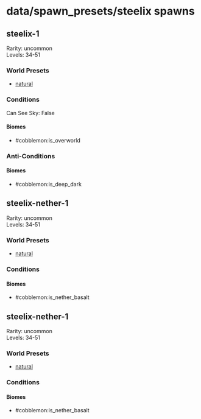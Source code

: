 # data/spawn_presets/steelix spawns  
  
## steelix-1  
Rarity: uncommon  
Levels: 34-51  
  
### World Presets  
* [natural](/data/spawn_data/natural.md)  
  
### Conditions  
Can See Sky: False  
  
#### Biomes  
  * #cobblemon:is_overworld
  
  
### Anti-Conditions  
  
#### Biomes  
  * #cobblemon:is_deep_dark
  
  
## steelix-nether-1  
Rarity: uncommon  
Levels: 34-51  
  
### World Presets  
* [natural](/data/spawn_data/natural.md)  
  
### Conditions  
  
#### Biomes  
  * #cobblemon:is_nether_basalt
  
  
## steelix-nether-1  
Rarity: uncommon  
Levels: 34-51  
  
### World Presets  
* [natural](/data/spawn_data/natural.md)  
  
### Conditions  
  
#### Biomes  
  * #cobblemon:is_nether_basalt
  
